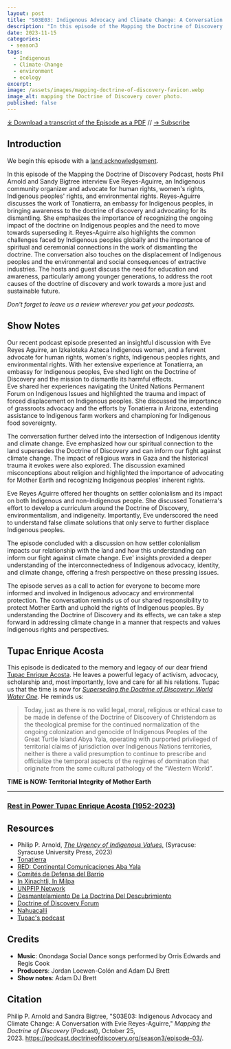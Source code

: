 ```yaml
---
layout: post
title: "S03E03: Indigenous Advocacy and Climate Change: A Conversation with Evie Reyes-Aguirre"
description: "In this episode of the Mapping the Doctrine of Discovery Podcast, hosts Phil Arnold and Sandy Bigtree interview Eve Reyes-Aguirre, an Indigenous community organizer and advocate for human rights, women's rights, Indigenous peoples' rights, and environmental rights. Reyes-Aguirre discusses the work of Tonatierra, an embassy for Indigenous peoples, in bringing awareness to the doctrine of discovery and advocating for its dismantling."
date: 2023-11-15
categories: 
 - season3
tags: 
  - Indigenous
  - Climate-Change
  - environment
  - ecology
excerpt: 
image: /assets/images/mapping-doctrine-of-discovery-favicon.webp
image_alt: mapping the Doctrine of Discovery cover photo.
published: false
---
```

<div id="buzzsprout-player-13962172"></div><script src="https://www.buzzsprout.com/1926214/13962172-indigenous-advocacy-and-climate-change-a-conversation-with-evie-reyes-aguirre.js?container_id=buzzsprout-player-13962172&player=small" type="text/javascript" charset="utf-8"></script>

[⤓ Download a transcript of the Episode as a PDF](/assets/pdfs/S03E03-Indigenous-Advocacy-Climate-Change-Evie-Reyes-Aguirre.pdf) // [→ Subscribe](/subscribe/)


## Introduction

We begin this episode with a [land acknowledgement](https://podcast.doctrineofdiscovery.org/land/).

In this episode of the Mapping the Doctrine of Discovery Podcast, hosts Phil Arnold and Sandy Bigtree interview Eve Reyes-Aguirre, an Indigenous community organizer and advocate for human rights, women's rights, Indigenous peoples' rights, and environmental rights. Reyes-Aguirre discusses the work of Tonatierra, an embassy for Indigenous peoples, in bringing awareness to the doctrine of discovery and advocating for its dismantling. She emphasizes the importance of recognizing the ongoing impact of the doctrine on Indigenous peoples and the need to move towards superseding it. Reyes-Aguirre also highlights the common challenges faced by Indigenous peoples globally and the importance of spiritual and ceremonial connections in the work of dismantling the doctrine. The conversation also touches on the displacement of Indigenous peoples and the environmental and social consequences of extractive industries. The hosts and guest discuss the need for education and awareness, particularly among younger generations, to address the root causes of the doctrine of discovery and work towards a more just and sustainable future.


*Don't forget to leave us a review wherever you get your podcasts.*

## Show Notes

Our recent podcast episode presented an insightful discussion with Eve Reyes Aguirre, an Izkaloteka Azteca Indigenous woman, and a fervent advocate for human rights, women's rights, Indigenous peoples rights, and environmental rights. With her extensive experience at Tonatierra, an embassy for Indigenous peoples, Eve shed light on the Doctrine of Discovery and the mission to dismantle its harmful effects.\
Eve shared her experiences navigating the United Nations Permanent Forum on Indigenous Issues and highlighted the trauma and impact of forced displacement on Indigenous peoples. She discussed the importance of grassroots advocacy and the efforts by Tonatierra in Arizona, extending assistance to Indigenous farm workers and championing for Indigenous food sovereignty.

The conversation further delved into the intersection of Indigenous identity and climate change. Eve emphasized how our spiritual connection to the land supersedes the Doctrine of Discovery and can inform our fight against climate change. The impact of religious wars in Gaza and the historical trauma it evokes were also explored. The discussion examined misconceptions about religion and highlighted the importance of advocating for Mother Earth and recognizing Indigenous peoples' inherent rights.

Eve Reyes Aguirre offered her thoughts on settler colonialism and its impact on both Indigenous and non-Indigenous people. She discussed Tonatierra's effort to develop a curriculum around the Doctrine of Discovery, environmentalism, and indigeneity. Importantly, Eve underscored the need to understand false climate solutions that only serve to further displace Indigenous peoples.

The episode concluded with a discussion on how settler colonialism impacts our relationship with the land and how this understanding can inform our fight against climate change. Eve' insights provided a deeper understanding of the interconnectedness of Indigenous advocacy, identity, and climate change, offering a fresh perspective on these pressing issues.

The episode serves as a call to action for everyone to become more informed and involved in Indigenous advocacy and environmental protection. The conversation reminds us of our shared responsibility to protect Mother Earth and uphold the rights of Indigenous peoples. By understanding the Doctrine of Discovery and its effects, we can take a step forward in addressing climate change in a manner that respects and values Indigenous rights and perspectives.

## Tupac Enrique Acosta

This episode is dedicated to the memory and legacy of our dear friend [Tupac Enrique Acosta](/season1/episode-05/). He leaves a powerful legacy of activism, advocacy, scholarship and, most importantly, love and care for all his relations. Tupac us that the time is now for [*Superseding the Doctrine of Discovery: World Water One*](https://doctrineofdiscovery.org/blog/1CEMANAHUAC/). He reminds us:
> Today, just as there is no valid legal, moral, religious or ethical case to be made in defense of the Doctrine of Discovery of Christendom as the theological premise for the continued normalization of the ongoing colonization and genocide of Indigenous Peoples of the Great Turtle Island Abya Yala, operating with purported privileged of territorial claims of jurisdiction over Indigenous Nations territories, neither is there a valid presumption to continue to prescribe and officialize the temporal aspects of the regimes of domination that originate from the same cultural pathology of the “Western World”.

**TIME is NOW: Territorial Integrity of Mother Earth**

* * *

### [Rest in Power Tupac Enrique Acosta (1952-2023)](https://www.ienearth.org/tupac-enrique-acosta-rest-in-power/)


## Resources
- Philip P. Arnold, [*The Urgency of Indigenous Values,*](https://bookshop.org/p/books/the-urgency-of-indigenous-values-philip-p-arnold/19942005?aid=56272&ean=9780815638087&listref=whitetoolong-newsletter-bookshelf) (Syracuse: Syracuse University Press, 2023)
- [Tonatierra](https://tonatierra.org/)
- [RED: Continental Comunicaciones Aba Yala](https://redabyayala.blogspot.com/)
- [Comités de Defensa del Barrio](https://cdb-tonatierra.blogspot.com/)
- [In Xinachtli, In Milpa](https://inxinachtliinmilpa.blogspot.com/)
- [UNPFIP Network](https://unpfip.blogspot.com/)
- [Desmantelamiento De La Doctrina Del Descubrimiento](https://desmantelamientodoctrinadescubr.blogspot.com/)
- [Doctrine of Discovery Forum](https://doctrineofdiscoveryforum.blogspot.com/)
- [Nahuacalli](https://www.nahuacalli.org/)
- [Tupac's podcast](https://soundcloud.com/huehuecoyotl)


## Credits

- **Music**: Onondaga Social Dance songs performed by Orris Edwards and Regis Cook
- **Producers**: Jordan Loewen-Colón and Adam DJ Brett
- **Show notes**: Adam DJ Brett

## Citation

Philip P. Arnold and Sandra Bigtree, "S03E03: Indigenous Advocacy and Climate Change: A Conversation with Evie Reyes-Aguirre," _Mapping the Doctrine of Discovery_ (Podcast), October 25, 2023. <https://podcast.doctrineofdiscovery.org/season3/episode-03/>.